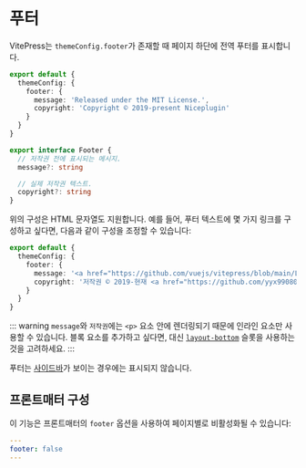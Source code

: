 # 푸터

VitePress는 `themeConfig.footer`가 존재할 때 페이지 하단에 전역 푸터를 표시합니다.

```ts
export default {
  themeConfig: {
    footer: {
      message: 'Released under the MIT License.',
      copyright: 'Copyright © 2019-present Niceplugin'
    }
  }
}
```

```ts
export interface Footer {
  // 저작권 전에 표시되는 메시지.
  message?: string

  // 실제 저작권 텍스트.
  copyright?: string
}
```

위의 구성은 HTML 문자열도 지원합니다. 예를 들어, 푸터 텍스트에 몇 가지 링크를 구성하고 싶다면, 다음과 같이 구성을 조정할 수 있습니다:

```ts
export default {
  themeConfig: {
    footer: {
      message: '<a href="https://github.com/vuejs/vitepress/blob/main/LICENSE">MIT 라이선스</a>에 따라 릴리즈되었습니다.',
      copyright: '저작권 © 2019-현재 <a href="https://github.com/yyx990803">Evan You</a>'
    }
  }
}
```

::: warning
`message`와 `저작권`에는 `<p>` 요소 안에 렌더링되기 때문에 인라인 요소만 사용할 수 있습니다. 블록 요소를 추가하고 싶다면, 대신 [`layout-bottom`](../guide/extending-default-theme#layout-slots) 슬롯을 사용하는 것을 고려하세요.
:::

푸터는 [사이드바](./default-theme-sidebar)가 보이는 경우에는 표시되지 않습니다.

## 프론트매터 구성

이 기능은 프론트매터의 `footer` 옵션을 사용하여 페이지별로 비활성화될 수 있습니다:

```yaml
---
footer: false
---
```